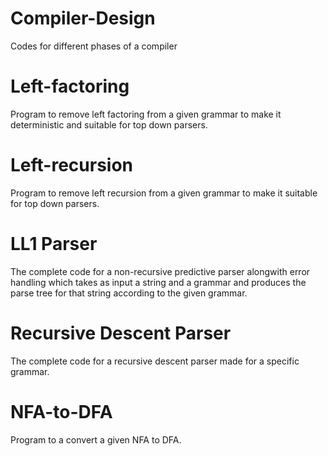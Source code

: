 # Compiler-Design
Codes for different phases of a compiler

# Left-factoring
Program to remove left factoring from a given grammar to make it deterministic and suitable for top down parsers.

# Left-recursion
Program to remove left recursion from a given grammar to make it suitable for top down parsers.

# LL1 Parser
The complete code for a non-recursive predictive parser alongwith error handling which takes as input a string and a grammar and produces the parse tree for that string according to the given grammar.

# Recursive Descent Parser
The complete code for a recursive descent parser made for a specific grammar.

# NFA-to-DFA
Program to a convert a given NFA to DFA.
